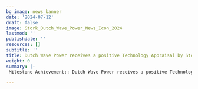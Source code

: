```yaml
---
bg_image: news_banner
date: '2024-07-12'
draft: false
image: Stork_Dutch_Wave_Power_News_Icon_2024
lastmod: ''
publishdate: ''
resources: []
subtitle: ''
title: Dutch Wave Power receives a positive Technology Appraisal by Stork!
weight: 0
summary: |-
 Milestone Achievement:: Dutch Wave Power receives a positive Technology Appraisal by Stork, a BiLFINGER company!

---
```


